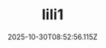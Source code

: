 ---
title: "lili1"
description: ""
image: "/uploads/photos/1761814376112-lili1.webp"
thumbnail: "/uploads/photos/1761814376112-lili1-thumb.webp"
width: 4898
height: 3265
featured: false
date: 2025-10-30T08:52:56.115Z
order: 0
---